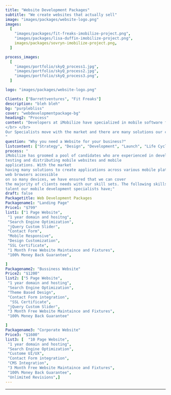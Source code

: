 ```yaml
---
title: "Website Development Packages"
subtitle: "We create websites that actually sell"
image: "images/packages/website-logo.png"
images:
  [
    "images/packages/fit-freaks-imobilize-project.png",
    "images/packages/lisa-duffin-imobilize-project.png",
    images/packages/sovryn-imobilize-project.png,
  ]

process_images:
  [
    "images/portfolio/skyQ_process1.jpg",
    "images/portfolio/skyQ_process2.jpg",
    "images/portfolio/skyQ_process3.png",
  ]

logo: "images/packages/website-logo.png"

Clients: ["Barrettventures", "Fit Freaks"]
description: "bleh bleh"
bg: "purplebliss"
cover: "webdevelopmentpackage-bg"
heading2: "Process"
content: "Developers at iMobilize have specialized in mobile software for many years and during this time we have witnessed many changes to this fast-moving and exciting industry. The mobile software industry really gathered pace after the initial launch of the first smartphones resulting in explosive growth and a fragmented ecosystem with many platforms to build software applications. Today there are 2 clear winners; Android and iOS who together dominate the mobile apps market with more than 90% of the entire market share between them.
</br> </br>
Our Specialists move with the market and there are many solutions our clients adopt to create applications across various mobile platforms and web browsers accessible on the many devices in the market today. Some clients seek Consultancy advice on how best to drive and deliver their mobile products to market. As such we do provide experienced Consultants who can implement strategy, advise on direction and analyse requirements.
"
question: "Why you need a Website for your business?"
listcontent: ["Strategy", "Design", "Development", "Launch", "Life Cycle Managment", ]
process: "
iMobilize has groomed a pool of candidates who are experienced in developing,
testing and distributing mobile websites and mobile
applications. With the market
having many solutions to create applications across various mobile platforms and
web browsers accessible
on so many devices, we have ensured that we can cover
the majority of clients needs with our skill sets. The following skills are the type of
talent our mobile development specialists have;"
draft: false
Packagetitle: Web Development Packages
Packagename1: "Landing Page"
Price1: "$799"
list1: ["1 Page Website",
 "1 year domain and hositng",
 "Search Engine Optimization",
 "jQuery Custom Slider",
 "Contact Form",
 "Mobile Responsive",
 "Design Customization",
 "SSL Certificate", 
 "1 Month Free Website Maintaince and Fixtures",
 "100% Money Back Guarantee",

]
Packagename2: "Bussiness Website"
Price2: "$1200"
list2: ["5 Page Website",
 "1 year domain and hosting",
 "Search Engine Optimization",
 "Theme Based Design",
 "Contact Form integration",
  "SSL Certificate", 
 "jQuery Custom Slider",
 "3 Month Free Website Maintaince and Fixtures",
 "100% Money Back Guarantee"

]
Packagename3: "Corporate Website"
Price3: "$1600"
list3: [  "10 Page Website",
 "1 year domain and hosting",
 "Search Engine Optimization",
 "Custome UI/UX",
 "Contact Form integration",
 "CMS Integration",
 "3 Month Free Website Maintaince and Fixtures",
 "100% Money Back Guarantee",
 "Unlimited Revisions",]
---
```


---
